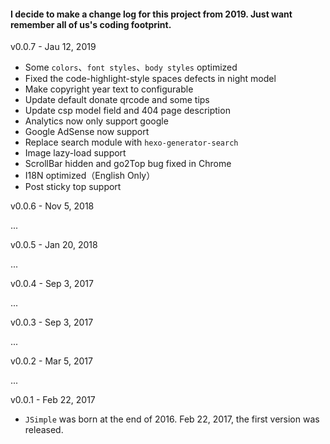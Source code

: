 #### I decide to make a change log for this project from 2019. Just want remember all of us's coding footprint.

v0.0.7 - Jau 12, 2019

* Some `colors`、`font styles`、`body styles` optimized
* Fixed the code-highlight-style spaces defects in night model
* Make copyright year text to configurable
* Update default donate qrcode and some tips
* Update csp model field and 404 page description
* Analytics now only support google
* Google AdSense now support 
* Replace search module with `hexo-generator-search`
* Image lazy-load support
* ScrollBar hidden and go2Top bug fixed in Chrome
* I18N optimized（English Only）
* Post sticky top support


v0.0.6 - Nov 5, 2018

...

v0.0.5 - Jan 20, 2018

...

v0.0.4 - Sep 3, 2017

...

v0.0.3 - Sep 3, 2017

...

v0.0.2 - Mar 5, 2017

...

v0.0.1 - Feb 22, 2017

* `JSimple` was born at the end of 2016. Feb 22, 2017, the first version was released.
